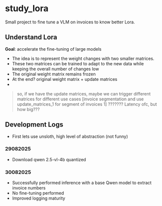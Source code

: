 # study_lora
Small project to fine tune a VLM on invoices to know better Lora.

## Understand Lora
**Goal**: accelerate the fine-tuning of large models

- The idea is to represent the weight changes with two smaller matrices.
- These two matrices can be trained to adapt to the new data while keeping the overall number of changes low
- The original weight matrix remains frozen
- At the end? original weight matrix + update matrices 
-

> so, if we have the update matrices, maybe we can trigger different matrices for different use cases [invoice segmentation and use update_matrices_1 for segment of invoices 1] ??????? Latency ofc, but how big???

## Development Logs

- First lets use unsloth, high level of abstraction (not funny)

### 29082025
- Download qwen 2.5-vl-4b quantized

### 30082025
- Successfully performed inference with a base Qwen model to extract invoice numbers
- No fine-tuning performed
- Improved logging maturity
